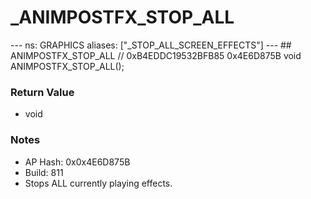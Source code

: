 # _ANIMPOSTFX_STOP_ALL

--- ns: GRAPHICS aliases: ["_STOP_ALL_SCREEN_EFFECTS"] --- ## ANIMPOSTFX_STOP_ALL  // 0xB4EDDC19532BFB85 0x4E6D875B void ANIMPOSTFX_STOP_ALL();

### Return Value
* void

### Notes
* AP Hash: 0x0x4E6D875B
* Build: 811
* Stops ALL currently playing effects.

